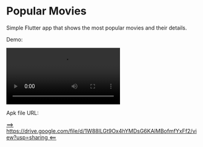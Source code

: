# Popular Movies

Simple Flutter app that shows the most popular movies and their details.

Demo: 

![alt-text](assets/demo.mov)

Apk file URL:

[==> https://drive.google.com/file/d/1W88lLGt9Ox4hYMDsG6KAlMBofmfYxFf2/view?usp=sharing <==]()